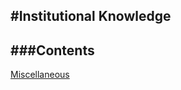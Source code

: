 #Institutional Knowledge
-----
###Contents
-----
[Miscellaneous](https://github.com/shilab/institutional-knowledge/blob/master/miscellaneous.md)
